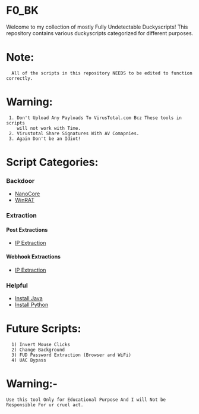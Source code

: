 # F0_BK
Welcome to my collection of mostly Fully Undetectable Duckyscripts! This repository contains various duckyscripts categorized for different purposes.

# Note:
      All of the scripts in this repository NEEDS to be edited to function correctly.

# Warning:
     1. Don't Upload Any Payloads To VirusTotal.com Bcz These tools in scripts 
        will not work with Time.
     2. Virustotal Share Signatures With AV Comapnies.
     3. Again Don't be an Idiot!

# Script Categories:

### Backdoor

- [NanoCore](BKs/Backdoor/Nanocore/BothDNS1234.txt)
- [WinRAT](BKs/Backdoor/WinRAT/BothDNS1337.txt)

### Extraction

#### Post Extractions

- [IP Extraction](BKs/Extraction/Post%20Extractions/IP.txt)

#### Webhook Extractions

- [IP Extraction](BKs/Extraction/Webhook%20Extractions/IP%20Extraction.txt)

### Helpful

- [Install Java](BKs/Helpful/Install_Java.txt)
- [Install Python](BKs/Helpful/Install_Python.txt)

# Future Scripts:
      1) Invert Mouse Clicks
      2) Change Background
      3) FUD Password Extraction (Browser and WiFi)
      4) UAC Bypass

# Warning:-
    Use this tool Only for Educational Purpose And I will Not be Responsible For ur cruel act.
